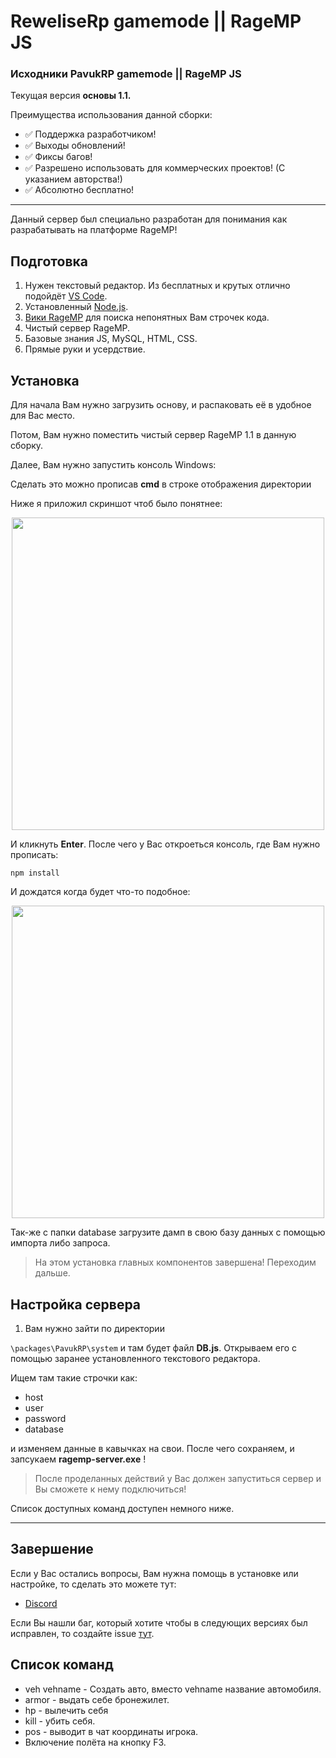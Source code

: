 # ReweliseRp gamemode || RageMP JS
### Исходники PavukRP gamemode || RageMP JS
Текущая версия **основы 1.1.** 

Преимущества использования данной сборки:
- ✅ Поддержка разработчиком!
- ✅ Выходы обновлений! 
- ✅ Фиксы багов!
- ✅ Разрешено использовать для коммерческих проектов! (С указанием авторства!)
- ✅ Абсолютно бесплатно!   
---
Данный сервер был специально разработан для понимания как разрабатывать на платформе RageMP!

## Подготовка

1. Нужен текстовый редактор. Из бесплатных и крутых отлично подойдёт [VS Code](https://code.visualstudio.com).
2. Установленный [Node.js](https://nodejs.org/uk/).
3. [Вики RageMP](https://wiki.rage.mp/index.php?title=Main_Page) для поиска непонятных Вам строчек кода.
4. Чистый сервер RageMP.
5. Базовые знания JS, MySQL, HTML, CSS.
6. Прямые руки и усердствие.

## Установка
Для начала Вам нужно загрузить основу, и распаковать её в удобное для Вас место.

Потом, Вам нужно поместить чистый сервер RageMP 1.1 в данную сборку.

Далее, Вам нужно запустить консоль Windows: 

  Сделать это можно прописав **cmd** в строке отображения директории
  
  Ниже я приложил скриншот чтоб было понятнее:
  
<p align="center">
    <img width="500px" src="https://i.imgur.com/zt93Kqs.png" />
</p>
  
  И кликнуть **Enter**. После чего у Вас откроеться консоль, где Вам нужно прописать:
  
  ```npm install``` 
  
  И дождатся когда будет что-то подобное:
  
 <p align="center">
    <img width="500px" src="https://i.imgur.com/YWXi0gy.png" />
</p>

Так-же с папки database загрузите дамп в свою базу данных с помощью импорта либо запроса.

>На этом установка главных компонентов завершена! Переходим дальше.

## Настройка сервера

1. Вам нужно зайти по директории

```\packages\PavukRP\system``` и там будет файл **DB.js**. Открываем его с помощью заранее установленного текстового редактора.

Ищем там такие строчки как: 
* host
* user
* password
* database

и изменяем данные в кавычках на свои. После чего сохраняем, и запсукаем **ragemp-server.exe** !
> После проделанных действий у Вас должен запуститься сервер и Вы сможете к нему подключиться!

Список доступных команд доступен немного ниже.

---

## Завершение

Если у Вас остались вопросы, Вам нужна помощь в установке или настройке, то сделать это можете тут:
* [Discord](https://discord.gg/XXj8YTft8j)

Если Вы нашли баг, который хотите чтобы в следующих версиях был исправлен, то создайте issue [тут](https://github.com/SashaGoncharov19/pavukrp-gamemode/issues/new).

## Список команд
* veh vehname - Создать авто, вместо vehname название автомобиля.
* armor - выдать себе бронежилет.
* hp - вылечить себя
* kill - убить себя.
* pos - выводит в чат координаты игрока.
* Включение полёта на кнопку F3.
